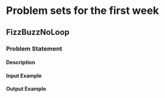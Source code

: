 # Problem sets for the first week

## FizzBuzzNoLoop
### Problem Statement
#### Description
#### Input Example
#### Output Example
